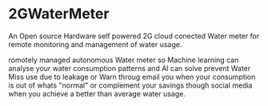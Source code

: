 # 2GWaterMeter
An Open source Hardware self powered 2G cloud conected Water meter for remote monitoring and management of water usage.

romotely managed autonomous Water meter so Machine learning can analyse your water consumption patterns and AI can solve prevent Water Miss use due to leakage or Warn throug email you when your consumption is out of whats "normal" or complement your savings though social media when you achieve a better than average water usage.

